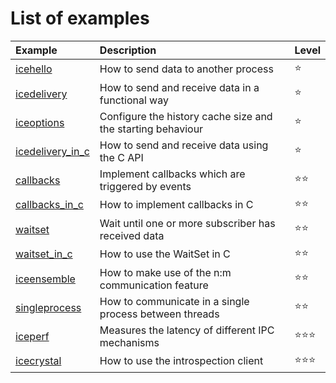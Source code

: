 # List of examples

| Example                                         | Description                                                 | Level              |
|:------------------------------------------------|:------------------------------------------------------------|:-------------------|
|[icehello](./examples/icehello/)                 | How to send data to another process                         | :star:             |
|[icedelivery](./examples/icedelivery/)           | How to send and receive data in a functional way            | :star:             |
|[iceoptions](./examples/iceoptions/)             | Configure the history cache size and the starting behaviour | :star:             |
|[icedelivery_in_c](./examples/icedelivery_in_c/) | How to send and receive data using the C API                | :star:             |
|[callbacks](./examples/callbacks/)               | Implement callbacks which are triggered by events           | :star::star:       |
|[callbacks_in_c](./examples/callbacks_in_c/)     | How to implement callbacks in C                             | :star::star:       |
|[waitset](./examples/waitset/)                   | Wait until one or more subscriber has received data         | :star::star:       |
|[waitset_in_c](./examples/waitset_in_c/)         | How to use the WaitSet in C                                 | :star::star:       |
|[iceensemble](./examples/iceensemble/)           | How to make use of the n:m communication feature            | :star::star:       |
|[singleprocess](./examples/singleprocess/)       | How to communicate in a single process between threads      | :star::star:       |
|[iceperf](./examples/iceperf/)                   | Measures the latency of different IPC mechanisms            | :star::star::star: |
|[icecrystal](./examples/icecrystal/)             | How to use the introspection client                         | :star::star::star: |
